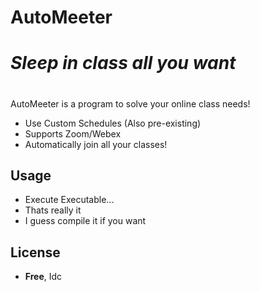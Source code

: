 # AutoMeeter
#
# _Sleep in class all you want_

#
AutoMeeter is a program to solve your online class needs!

- Use Custom Schedules (Also pre\-existing)
- Supports Zoom/Webex
- Automatically join all your classes!

## Usage

- Execute Executable...
- Thats really it
- I guess compile it if you want

## License

- **Free**, Idc
